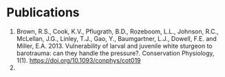 # Publications

1. Brown, R.S., Cook, K.V., Pflugrath, B.D., Rozeboom, L.L., Johnson, R.C., McLellan, J.G., Linley, T.J., Gao, Y., Baumgartner, L.J., Dowell, F.E. and Miller, E.A. 2013. Vulnerability of larval and juvenile white sturgeon to barotrauma: can they handle the pressure?. Conservation Physiology, 1(1). https://doi.org/10.1093/conphys/cot019
2.
